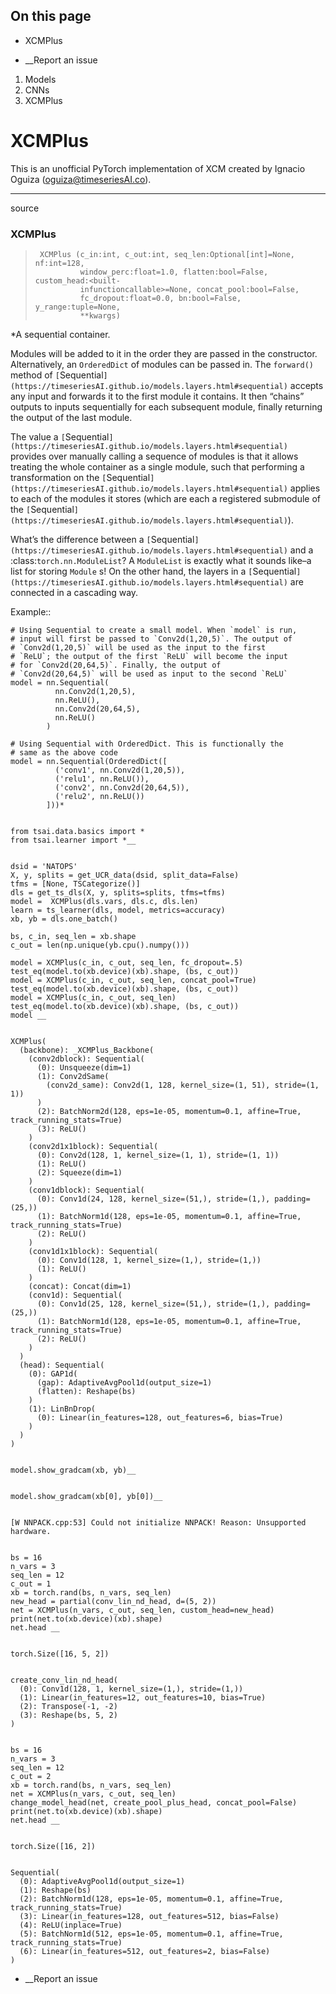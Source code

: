 ## On this page

  * XCMPlus



  * __Report an issue



  1. Models
  2. CNNs
  3. XCMPlus



# XCMPlus

This is an unofficial PyTorch implementation of XCM created by Ignacio Oguiza (oguiza@timeseriesAI.co).

* * *

source

### XCMPlus

> 
>      XCMPlus (c_in:int, c_out:int, seq_len:Optional[int]=None, nf:int=128,
>               window_perc:float=1.0, flatten:bool=False, custom_head:<built-
>               infunctioncallable>=None, concat_pool:bool=False,
>               fc_dropout:float=0.0, bn:bool=False, y_range:tuple=None,
>               **kwargs)

*A sequential container.

Modules will be added to it in the order they are passed in the constructor. Alternatively, an `OrderedDict` of modules can be passed in. The `forward()` method of `[`Sequential`](https://timeseriesAI.github.io/models.layers.html#sequential)` accepts any input and forwards it to the first module it contains. It then “chains” outputs to inputs sequentially for each subsequent module, finally returning the output of the last module.

The value a `[`Sequential`](https://timeseriesAI.github.io/models.layers.html#sequential)` provides over manually calling a sequence of modules is that it allows treating the whole container as a single module, such that performing a transformation on the `[`Sequential`](https://timeseriesAI.github.io/models.layers.html#sequential)` applies to each of the modules it stores (which are each a registered submodule of the `[`Sequential`](https://timeseriesAI.github.io/models.layers.html#sequential)`).

What’s the difference between a `[`Sequential`](https://timeseriesAI.github.io/models.layers.html#sequential)` and a :class:`torch.nn.ModuleList`? A `ModuleList` is exactly what it sounds like–a list for storing `Module` s! On the other hand, the layers in a `[`Sequential`](https://timeseriesAI.github.io/models.layers.html#sequential)` are connected in a cascading way.

Example::
    
    
    # Using Sequential to create a small model. When `model` is run,
    # input will first be passed to `Conv2d(1,20,5)`. The output of
    # `Conv2d(1,20,5)` will be used as the input to the first
    # `ReLU`; the output of the first `ReLU` will become the input
    # for `Conv2d(20,64,5)`. Finally, the output of
    # `Conv2d(20,64,5)` will be used as input to the second `ReLU`
    model = nn.Sequential(
              nn.Conv2d(1,20,5),
              nn.ReLU(),
              nn.Conv2d(20,64,5),
              nn.ReLU()
            )
    
    # Using Sequential with OrderedDict. This is functionally the
    # same as the above code
    model = nn.Sequential(OrderedDict([
              ('conv1', nn.Conv2d(1,20,5)),
              ('relu1', nn.ReLU()),
              ('conv2', nn.Conv2d(20,64,5)),
              ('relu2', nn.ReLU())
            ]))*
    
    
    from tsai.data.basics import *
    from tsai.learner import *__
    
    
    dsid = 'NATOPS'
    X, y, splits = get_UCR_data(dsid, split_data=False)
    tfms = [None, TSCategorize()]
    dls = get_ts_dls(X, y, splits=splits, tfms=tfms)
    model =  XCMPlus(dls.vars, dls.c, dls.len)
    learn = ts_learner(dls, model, metrics=accuracy)
    xb, yb = dls.one_batch()
    
    bs, c_in, seq_len = xb.shape
    c_out = len(np.unique(yb.cpu().numpy()))
    
    model = XCMPlus(c_in, c_out, seq_len, fc_dropout=.5)
    test_eq(model.to(xb.device)(xb).shape, (bs, c_out))
    model = XCMPlus(c_in, c_out, seq_len, concat_pool=True)
    test_eq(model.to(xb.device)(xb).shape, (bs, c_out))
    model = XCMPlus(c_in, c_out, seq_len)
    test_eq(model.to(xb.device)(xb).shape, (bs, c_out))
    model __
    
    
    XCMPlus(
      (backbone): _XCMPlus_Backbone(
        (conv2dblock): Sequential(
          (0): Unsqueeze(dim=1)
          (1): Conv2dSame(
            (conv2d_same): Conv2d(1, 128, kernel_size=(1, 51), stride=(1, 1))
          )
          (2): BatchNorm2d(128, eps=1e-05, momentum=0.1, affine=True, track_running_stats=True)
          (3): ReLU()
        )
        (conv2d1x1block): Sequential(
          (0): Conv2d(128, 1, kernel_size=(1, 1), stride=(1, 1))
          (1): ReLU()
          (2): Squeeze(dim=1)
        )
        (conv1dblock): Sequential(
          (0): Conv1d(24, 128, kernel_size=(51,), stride=(1,), padding=(25,))
          (1): BatchNorm1d(128, eps=1e-05, momentum=0.1, affine=True, track_running_stats=True)
          (2): ReLU()
        )
        (conv1d1x1block): Sequential(
          (0): Conv1d(128, 1, kernel_size=(1,), stride=(1,))
          (1): ReLU()
        )
        (concat): Concat(dim=1)
        (conv1d): Sequential(
          (0): Conv1d(25, 128, kernel_size=(51,), stride=(1,), padding=(25,))
          (1): BatchNorm1d(128, eps=1e-05, momentum=0.1, affine=True, track_running_stats=True)
          (2): ReLU()
        )
      )
      (head): Sequential(
        (0): GAP1d(
          (gap): AdaptiveAvgPool1d(output_size=1)
          (flatten): Reshape(bs)
        )
        (1): LinBnDrop(
          (0): Linear(in_features=128, out_features=6, bias=True)
        )
      )
    )
    
    
    model.show_gradcam(xb, yb)__
    
    
    model.show_gradcam(xb[0], yb[0])__
    
    
    [W NNPACK.cpp:53] Could not initialize NNPACK! Reason: Unsupported hardware.
    
    
    bs = 16
    n_vars = 3
    seq_len = 12
    c_out = 1
    xb = torch.rand(bs, n_vars, seq_len)
    new_head = partial(conv_lin_nd_head, d=(5, 2))
    net = XCMPlus(n_vars, c_out, seq_len, custom_head=new_head)
    print(net.to(xb.device)(xb).shape)
    net.head __
    
    
    torch.Size([16, 5, 2])
    
    
    create_conv_lin_nd_head(
      (0): Conv1d(128, 1, kernel_size=(1,), stride=(1,))
      (1): Linear(in_features=12, out_features=10, bias=True)
      (2): Transpose(-1, -2)
      (3): Reshape(bs, 5, 2)
    )
    
    
    bs = 16
    n_vars = 3
    seq_len = 12
    c_out = 2
    xb = torch.rand(bs, n_vars, seq_len)
    net = XCMPlus(n_vars, c_out, seq_len)
    change_model_head(net, create_pool_plus_head, concat_pool=False)
    print(net.to(xb.device)(xb).shape)
    net.head __
    
    
    torch.Size([16, 2])
    
    
    Sequential(
      (0): AdaptiveAvgPool1d(output_size=1)
      (1): Reshape(bs)
      (2): BatchNorm1d(128, eps=1e-05, momentum=0.1, affine=True, track_running_stats=True)
      (3): Linear(in_features=128, out_features=512, bias=False)
      (4): ReLU(inplace=True)
      (5): BatchNorm1d(512, eps=1e-05, momentum=0.1, affine=True, track_running_stats=True)
      (6): Linear(in_features=512, out_features=2, bias=False)
    )

  * __Report an issue


